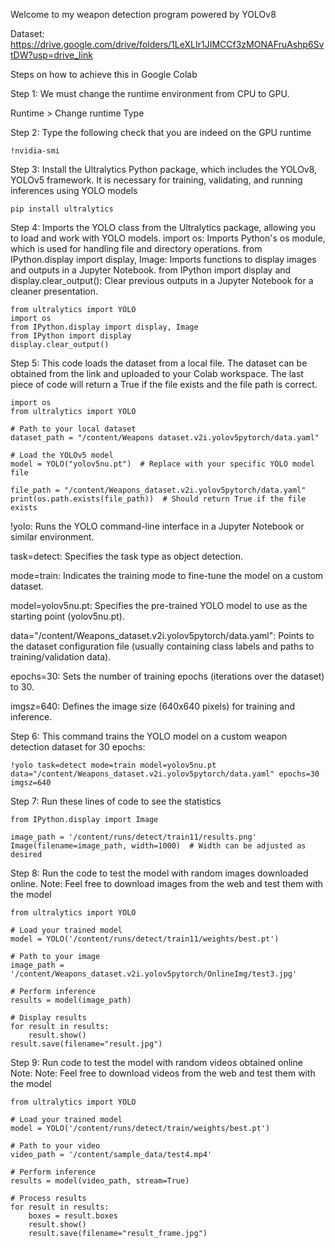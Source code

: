 Welcome to my weapon detection program powered by YOLOv8

Dataset: https://drive.google.com/drive/folders/1LeXLIr1JIMCCf3zMONAFruAshp6SvtDW?usp=drive_link

Steps on how to achieve this in Google Colab

Step 1: We must change the runtime environment from CPU to GPU. 

Runtime > Change runtime Type
        
Step 2: Type the following check that you are indeed on the GPU runtime

    !nvidia-smi

Step 3: Install the Ultralytics Python package, which includes the YOLOv8, YOLOv5 framework. 
It is necessary for training, validating, and running inferences using YOLO models

    pip install ultralytics

Step 4:
Imports the YOLO class from the Ultralytics package, allowing you to load and work with YOLO models.
import os: Imports Python's os module, which is used for handling file and directory operations.
from IPython.display import display, Image: Imports functions to display images and outputs in a Jupyter Notebook.
from IPython import display and display.clear_output(): Clear previous outputs in a Jupyter Notebook for a cleaner presentation.

    from ultralytics import YOLO
    import os
    from IPython.display import display, Image
    from IPython import display
    display.clear_output()

Step 5: This code loads the dataset from a local file. The dataset can be obtained from the link and uploaded to your Colab workspace.
The last piece of code will return a True if the file exists and the file path is correct. 

    import os
    from ultralytics import YOLO
      
    # Path to your local dataset
    dataset_path = "/content/Weapons dataset.v2i.yolov5pytorch/data.yaml"
      
    # Load the YOLOv5 model
    model = YOLO("yolov5nu.pt")  # Replace with your specific YOLO model file
      
    file_path = "/content/Weapons_dataset.v2i.yolov5pytorch/data.yaml"
    print(os.path.exists(file_path))  # Should return True if the file exists


!yolo: Runs the YOLO command-line interface in a Jupyter Notebook or similar environment.

task=detect: Specifies the task type as object detection.

mode=train: Indicates the training mode to fine-tune the model on a custom dataset.

model=yolov5nu.pt: Specifies the pre-trained YOLO model to use as the starting point (yolov5nu.pt).

data="/content/Weapons_dataset.v2i.yolov5pytorch/data.yaml": Points to the dataset configuration file (usually containing class labels and paths to training/validation data).

epochs=30: Sets the number of training epochs (iterations over the dataset) to 30.

imgsz=640: Defines the image size (640x640 pixels) for training and inference.

Step 6: This command trains the YOLO model on a custom weapon detection dataset for 30 epochs:

    !yolo task=detect mode=train model=yolov5nu.pt data="/content/Weapons_dataset.v2i.yolov5pytorch/data.yaml" epochs=30 imgsz=640

Step 7: Run these lines of code to see the statistics
    
    from IPython.display import Image

    image_path = '/content/runs/detect/train11/results.png'
    Image(filename=image_path, width=1000)  # Width can be adjusted as desired

Step 8: Run the code to test the model with random images downloaded online. 
Note: Feel free to download images from the web and test them with the model
    
    from ultralytics import YOLO

    # Load your trained model
    model = YOLO('/content/runs/detect/train11/weights/best.pt')
    
    # Path to your image
    image_path = '/content/Weapons_dataset.v2i.yolov5pytorch/OnlineImg/test3.jpg'
    
    # Perform inference
    results = model(image_path)
    
    # Display results
    for result in results:
        result.show()
    result.save(filename="result.jpg")

Step 9: Run code to test the model with random videos obtained online
Note: Note: Feel free to download videos from the web and test them with the model

    from ultralytics import YOLO

    # Load your trained model
    model = YOLO('/content/runs/detect/train/weights/best.pt')
    
    # Path to your video
    video_path = '/content/sample_data/test4.mp4'
    
    # Perform inference
    results = model(video_path, stream=True)
    
    # Process results
    for result in results:
        boxes = result.boxes
        result.show()
        result.save(filename="result_frame.jpg")

